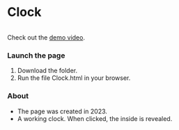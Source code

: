 # Clock

<img src=""/>

Check out the [demo video]().

### Launch the page

1) Download the folder.
2) Run the file Clock.html in your browser.

### About

- The page was created in 2023.
- A working clock. When clicked, the inside is revealed.
